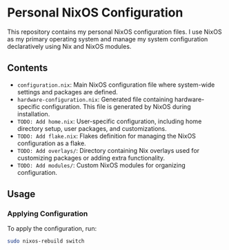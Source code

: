 # Personal NixOS Configuration

This repository contains my personal NixOS configuration files. I use NixOS as my primary operating system and manage my system configuration declaratively using Nix and NixOS modules.

## Contents

- `configuration.nix`: Main NixOS configuration file where system-wide settings and packages are defined.
- `hardware-configuration.nix`: Generated file containing hardware-specific configuration. This file is generated by NixOS during installation.
- `TODO: Add home.nix`: User-specific configuration, including home directory setup, user packages, and customizations.
- `TODO: Add flake.nix`: Flakes definition for managing the NixOS configuration as a flake.
- `TODO: Add overlays/`: Directory containing Nix overlays used for customizing packages or adding extra functionality.
- `TODO: Add modules/`: Custom NixOS modules for organizing configuration.

## Usage

### Applying Configuration

To apply the configuration, run:

```bash
sudo nixos-rebuild switch
